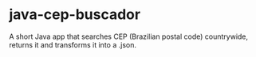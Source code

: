 # java-cep-buscador
A short Java app that searches CEP (Brazilian postal code) countrywide, returns it and transforms it into a .json.
